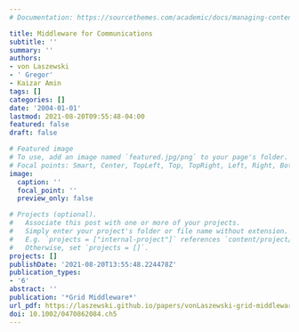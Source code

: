 ```yaml
---
# Documentation: https://sourcethemes.com/academic/docs/managing-content/

title: Middleware for Communications
subtitle: ''
summary: ''
authors:
- von Laszewski
- ' Gregor'
- Kaizar Amin
tags: []
categories: []
date: '2004-01-01'
lastmod: 2021-08-20T09:55:48-04:00
featured: false
draft: false

# Featured image
# To use, add an image named `featured.jpg/png` to your page's folder.
# Focal points: Smart, Center, TopLeft, Top, TopRight, Left, Right, BottomLeft, Bottom, BottomRight.
image:
  caption: ''
  focal_point: ''
  preview_only: false

# Projects (optional).
#   Associate this post with one or more of your projects.
#   Simply enter your project's folder or file name without extension.
#   E.g. `projects = ["internal-project"]` references `content/project/deep-learning/index.md`.
#   Otherwise, set `projects = []`.
projects: []
publishDate: '2021-08-20T13:55:48.224478Z'
publication_types:
- '6'
abstract: ''
publication: '*Grid Middleware*'
url_pdf: https://laszewski.github.io/papers/vonLaszewski-grid-middleware.pdf
doi: 10.1002/0470862084.ch5
---
```

